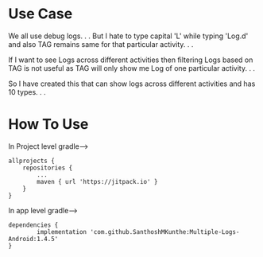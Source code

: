 # Use Case
We all use debug logs. . . But I hate to type capital 'L' while typing 'Log.d' and also TAG remains same for that particular activity. . .

If I want to see Logs across different activities then filtering Logs based on TAG is not useful as TAG will only show me Log of one particular activity. . .

So I have created this that can show logs across different activities and has 10 types. . .

# How To Use

In Project level gradle-->

	allprojects {
		repositories {
			...
			maven { url 'https://jitpack.io' }
		}
	}
  
  In app level gradle-->
  
    dependencies {
            implementation 'com.github.SanthoshMKunthe:Multiple-Logs-Android:1.4.5'
    }
